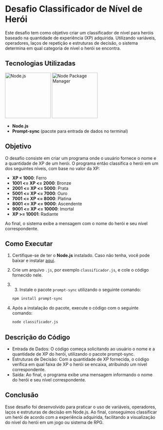 # Desafio Classificador de Nível de Herói

Este desafio tem como objetivo criar um classificador de nível para heróis baseado na quantidade de experiência (XP) adquirida. Utilizando variáveis, operadores, laços de repetição e estruturas de decisão, o sistema determina em qual categoria de nível o herói se encontra.

## Tecnologias Utilizadas
<img src="https://github.com/user-attachments/assets/6da83f7d-643d-472e-8f48-f55ca6e2344e" width=150px title="Node.js"/>
<img src="https://github.com/user-attachments/assets/efcd142f-f2fa-46ad-80ee-8e66fa53cd23" width=150px title="Node Package Manager"/>

- **Node.js**
- **Prompt-sync** (pacote para entrada de dados no terminal)

## Objetivo

O desafio consiste em criar um programa onde o usuário fornece o nome e a quantidade de XP de um herói. O programa então classifica o herói em um dos seguintes níveis, com base no valor da XP:

- **XP < 1000**: Ferro
- **1001 <= XP <= 2000**: Bronze
- **2001 <= XP <= 5000**: Prata
- **5001 <= XP <= 7000**: Ouro
- **7001 <= XP <= 8000**: Platina
- **8001 <= XP <= 9000**: Ascendente
- **9001 <= XP <= 10000**: Imortal
- **XP >= 10001**: Radiante

Ao final, o sistema exibe a mensagem com o nome do herói e seu nível correspondente.

## Como Executar

1. Certifique-se de ter o **Node.js** instalado. Caso não tenha, você pode baixar e instalar [aqui](https://nodejs.org/).
2. Crie um arquivo `.js`, por exemplo `classificador.js`, e cole o código fornecido nele.
3. 3. Instale o pacote `prompt-sync` utilizando o seguinte comando:

    ```bash
    npm install prompt-sync

4. Após a instalação do pacote, execute o código com o seguinte comando:

   ```bash
   node classificador.js

## Descrição do Código

- Entrada de Dados: O código começa solicitando ao usuário o nome e a quantidade de XP do herói, utilizando o pacote prompt-sync.
- Estruturas de Decisão: Com a quantidade de XP fornecida, o código verifica em qual faixa de XP o herói se encaixa, atribuindo um nível correspondente.
- Saída: Ao final, o programa exibe uma mensagem informando o nome do herói e seu nível correspondente.

## Conclusão

Esse desafio foi desenvolvido para praticar o uso de variáveis, operadores, laços e estruturas de decisão em Node.js. Ao final, conseguimos classificar um herói de acordo com a experiência adquirida, facilitando a visualização do nível do herói em um jogo ou sistema de RPG.
